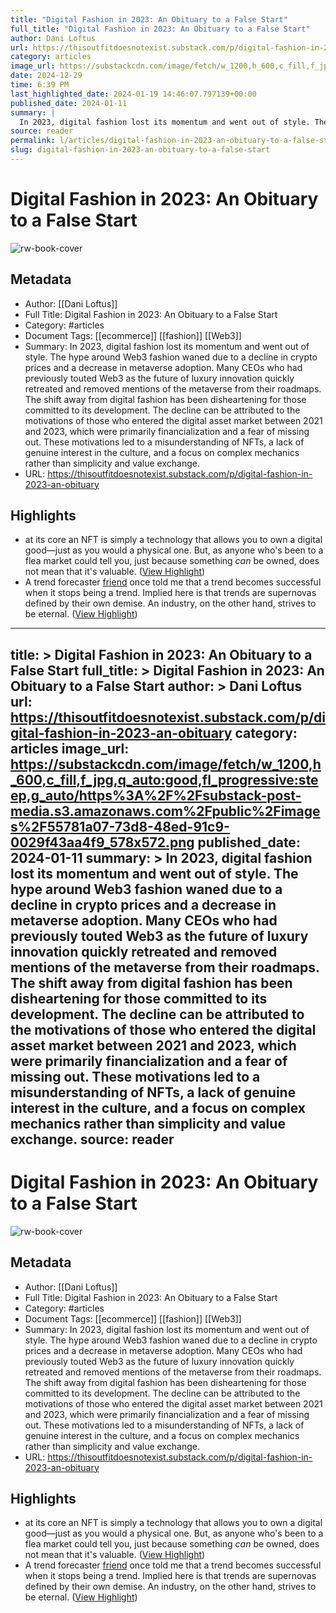 ```yaml
---
title: "Digital Fashion in 2023: An Obituary to a False Start"
full_title: "Digital Fashion in 2023: An Obituary to a False Start"
author: Dani Loftus
url: https://thisoutfitdoesnotexist.substack.com/p/digital-fashion-in-2023-an-obituary
category: articles
image_url: https://substackcdn.com/image/fetch/w_1200,h_600,c_fill,f_jpg,q_auto:good,fl_progressive:steep,g_auto/https%3A%2F%2Fsubstack-post-media.s3.amazonaws.com%2Fpublic%2Fimages%2F55781a07-73d8-48ed-91c9-0029f43aa4f9_578x572.png
date: 2024-12-29
time: 6:39 PM
last_highlighted_date: 2024-01-19 14:46:07.797139+00:00
published_date: 2024-01-11
summary: |
  In 2023, digital fashion lost its momentum and went out of style. The hype around Web3 fashion waned due to a decline in crypto prices and a decrease in metaverse adoption. Many CEOs who had previously touted Web3 as the future of luxury innovation quickly retreated and removed mentions of the metaverse from their roadmaps. The shift away from digital fashion has been disheartening for those committed to its development. The decline can be attributed to the motivations of those who entered the digital asset market between 2021 and 2023, which were primarily financialization and a fear of missing out. These motivations led to a misunderstanding of NFTs, a lack of genuine interest in the culture, and a focus on complex mechanics rather than simplicity and value exchange.
source: reader
permalink: l/articles/digital-fashion-in-2023-an-obituary-to-a-false-start
slug: digital-fashion-in-2023-an-obituary-to-a-false-start
---
```

# Digital Fashion in 2023: An Obituary to a False Start

![rw-book-cover](https://substackcdn.com/image/fetch/w_1200,h_600,c_fill,f_jpg,q_auto:good,fl_progressive:steep,g_auto/https%3A%2F%2Fsubstack-post-media.s3.amazonaws.com%2Fpublic%2Fimages%2F55781a07-73d8-48ed-91c9-0029f43aa4f9_578x572.png)

## Metadata
- Author: [[Dani Loftus]]
- Full Title: Digital Fashion in 2023: An Obituary to a False Start
- Category: #articles
- Document Tags: [[ecommerce]] [[fashion]] [[Web3]] 
- Summary: In 2023, digital fashion lost its momentum and went out of style. The hype around Web3 fashion waned due to a decline in crypto prices and a decrease in metaverse adoption. Many CEOs who had previously touted Web3 as the future of luxury innovation quickly retreated and removed mentions of the metaverse from their roadmaps. The shift away from digital fashion has been disheartening for those committed to its development. The decline can be attributed to the motivations of those who entered the digital asset market between 2021 and 2023, which were primarily financialization and a fear of missing out. These motivations led to a misunderstanding of NFTs, a lack of genuine interest in the culture, and a focus on complex mechanics rather than simplicity and value exchange.
- URL: https://thisoutfitdoesnotexist.substack.com/p/digital-fashion-in-2023-an-obituary

## Highlights
- at its core an NFT is simply a technology that allows you to own a digital good—just as you would a physical one. 
  But, as anyone who's been to a flea market could tell you, just because something *can* be owned, does not mean that it's valuable. ([View Highlight](https://read.readwise.io/read/01hmh2vf1jajrjxvc87qec04bj))
- A trend forecaster [friend](https://www.linkedin.com/in/henry-coutinho-mason-3689572/) once told me that a trend becomes successful when it stops being a trend. Implied here is that trends are supernovas defined by their own demise. An industry, on the other hand, strives to be eternal. ([View Highlight](https://read.readwise.io/read/01hmh2zc9ds00yff9rjjhem5c2))


---
title: >
  Digital Fashion in 2023: An Obituary to a False Start
full_title: >
  Digital Fashion in 2023: An Obituary to a False Start
author: >
  Dani Loftus
url: https://thisoutfitdoesnotexist.substack.com/p/digital-fashion-in-2023-an-obituary
category: articles
image_url: https://substackcdn.com/image/fetch/w_1200,h_600,c_fill,f_jpg,q_auto:good,fl_progressive:steep,g_auto/https%3A%2F%2Fsubstack-post-media.s3.amazonaws.com%2Fpublic%2Fimages%2F55781a07-73d8-48ed-91c9-0029f43aa4f9_578x572.png
published_date: 2024-01-11
summary: >
  In 2023, digital fashion lost its momentum and went out of style. The hype around Web3 fashion waned due to a decline in crypto prices and a decrease in metaverse adoption. Many CEOs who had previously touted Web3 as the future of luxury innovation quickly retreated and removed mentions of the metaverse from their roadmaps. The shift away from digital fashion has been disheartening for those committed to its development. The decline can be attributed to the motivations of those who entered the digital asset market between 2021 and 2023, which were primarily financialization and a fear of missing out. These motivations led to a misunderstanding of NFTs, a lack of genuine interest in the culture, and a focus on complex mechanics rather than simplicity and value exchange.
source: reader
---
# Digital Fashion in 2023: An Obituary to a False Start

![rw-book-cover](https://substackcdn.com/image/fetch/w_1200,h_600,c_fill,f_jpg,q_auto:good,fl_progressive:steep,g_auto/https%3A%2F%2Fsubstack-post-media.s3.amazonaws.com%2Fpublic%2Fimages%2F55781a07-73d8-48ed-91c9-0029f43aa4f9_578x572.png)

## Metadata
- Author: [[Dani Loftus]]
- Full Title: Digital Fashion in 2023: An Obituary to a False Start
- Category: #articles
- Document Tags: [[ecommerce]] [[fashion]] [[Web3]] 
- Summary: In 2023, digital fashion lost its momentum and went out of style. The hype around Web3 fashion waned due to a decline in crypto prices and a decrease in metaverse adoption. Many CEOs who had previously touted Web3 as the future of luxury innovation quickly retreated and removed mentions of the metaverse from their roadmaps. The shift away from digital fashion has been disheartening for those committed to its development. The decline can be attributed to the motivations of those who entered the digital asset market between 2021 and 2023, which were primarily financialization and a fear of missing out. These motivations led to a misunderstanding of NFTs, a lack of genuine interest in the culture, and a focus on complex mechanics rather than simplicity and value exchange.
- URL: https://thisoutfitdoesnotexist.substack.com/p/digital-fashion-in-2023-an-obituary

## Highlights
- at its core an NFT is simply a technology that allows you to own a digital good—just as you would a physical one. 
  But, as anyone who's been to a flea market could tell you, just because something *can* be owned, does not mean that it's valuable. ([View Highlight](https://read.readwise.io/read/01hmh2vf1jajrjxvc87qec04bj))
- A trend forecaster [friend](https://www.linkedin.com/in/henry-coutinho-mason-3689572/) once told me that a trend becomes successful when it stops being a trend. Implied here is that trends are supernovas defined by their own demise. An industry, on the other hand, strives to be eternal. ([View Highlight](https://read.readwise.io/read/01hmh2zc9ds00yff9rjjhem5c2))


